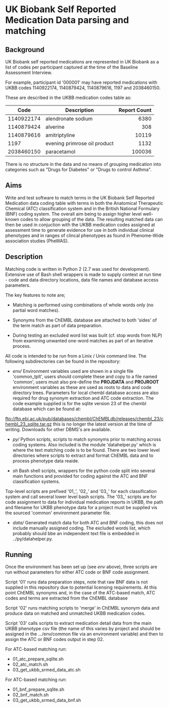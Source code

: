 # UK Biobank Self Reported Medication Data parsing and matching
## Background
UK Biobank self reported medications are represented in UK Biobank as a list of codes per participant captured at the time of the Baseline Assessment Interview. 

For example, participant id '000001' may have reported medications with UKBB codes 1140922174, 1140879424, 1140879616, 1197 and 2038460150.

These are described in the UKBB medication codes table as:

| Code     | Description                | Report Count |
| -------- | -------------------------- | -----------: |
|1140922174|alendronate sodium          |6380          |
|1140879424|alverine                    |308           |
|1140879616|amitriptyline               |10119         |
|1197      |evening primrose oil product|1132          |
|2038460150|paracetamol                 |100036        |

There is no structure in the data and no means of grouping medication into categories such as "Drugs for Diabetes" or "Drugs to control Asthma". 

## Aims
Write and test software to match terms in the UK Biobank Self Reported Medication data coding table with terms in both the Anatomical Therapeutic Chemical (ATC) classification system and in the British National Formulary (BNF) coding system. The overall aim being to assign higher level well-known codes to allow grouping of the data. The resulting matched data can then be used in conjuction with the UKBB medication codes assigned at assessment time to generate evidence for use in both individual clinical phenotypes and in ranges of clincal phenotypes as found in Phenome-Wide association studies (PheWAS).

## Description
Matching code is written in Python 2 (2.7 was used for development). Extensive use of Bash shell wrappers is made to supply context at run time - code and data directory locations, data file names and database access parameters. 

The key features to note are;

- Matching is performed using combinations of whole words only (no partial word matches).

- Synonyms from the ChEMBL database are attached to both 'sides' of the term match as part of data preparation.

- During testing an excluded word list was built (cf. stop words from NLP) from examining unwanted one-word matches as part of an iterative process. 

All code is intended to be run from a Linix / Unix command line. The following subdirectories can be found in the repository:

- *env/* Environment variables used are shown in a single file 'common_tplt', users should complete these and copy to a file named 'common', users must also pre-define the **PROJDATA** and **PROJROOT** environment variables as these are used as roots to data and code directory trees. Parameters for local chembl database access are also required for drug synonym extraction and ATC code extraction. The code example supplied is for the sqlite version 23 of the chembl database which can be found at: 

ftp://ftp.ebi.ac.uk/pub/databases/chembl/ChEMBLdb/releases/chembl_23/chembl_23_sqlite.tar.gz this is no longer the latest version at the time of writing. Downloads for other DBMS's are available.

- *py/* Python scripts, scripts to match synonyms prior to matching across coding systems. Also included is the module 'datahelper.py' which is where the text matching code is to be found. There are two lower level directories where scripts to extract and format ChEMBL data and to process phenotype data reaide.

- *sh* Bash shell scripts, wrappers for the python code split into several main functions and provided for coding against the ATC and BNF classification systems.

Top-level scripts are prefixed '01_', '02_' and '03_' for each classification system and call several lower level bash scripts. The '03_' scripts are for code assignment to data for individual medication reports in UKBB, the path and filename for UKBB phenotype data for a project must be supplied vis the sourced 'common' environment parameter file.

- *data/* Generated match data for both ATC and BNF coding, this does not include manually assigned coding. The excluded words list, which probably should bbe an independent text file is embedded in ../py/datahelper.py.

## Running
Once the environment has been set up (see *env* above), three scripts are run without parameters for either ATC code or BNF code assignment.

Script '01' runs data preparation steps, note that raw BNF data is not supplied in this repository due to potential licensing requirements. At this point ChEMBL synonyms and, in the case of the ATC-based match, ATC codes and terms are extracted from the ChEMBL database

Script '02' runs matching scripts to 'merge' in ChEMBL synonym data and produce data on matched and unmatched UKBB medication codes.

Script '03' calls scripts to extract medication detail data from the main UKBB phenotype csv file (the name of this varies by project and should be assigned in the .../env/common file via an environment variable) and then to assign the ATC or BNF codes output in step 02.

For ATC-based matching run:
- 01_atc_prepare_sqlite.sh
- 02_atc_match.sh
- 03_get_ukbb_srmed_data_atc.sh

For ATC-based matching run:
- 01_bnf_prepare_sqlite.sh
- 02_bnf_match.sh
- 03_get_ukbb_srmed_data_bnf.sh
